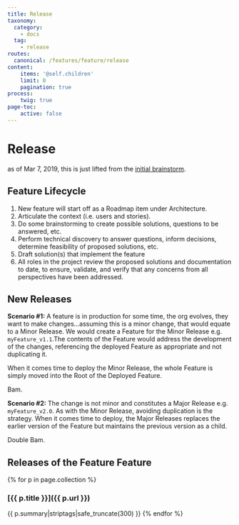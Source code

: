 ```yaml
---
title: Release
taxonomy:
  category: 
    - docs
  tag:
    - release
routes:
  canonical: /features/feature/release
content:
    items: '@self.children'
    limit: 0
    pagination: true
process:
    twig: true
page-toc:
    active: false
---
```

# Release

as of Mar 7, 2019, this is just lifted from the [initial brainstorm](/features/information-architecture/discussion/initial-brainstorm).

## Feature Lifecycle

1. New feature will start off as a Roadmap item under Architecture.
2. Articulate the context (i.e. users and stories).
3. Do some brainstorming to create possible solutions, questions to be answered, etc.
4. Perform technical discovery to answer questions, inform decisions, determine feasibility of proposed solutions, etc.
5. Draft solution(s) that implement the feature
6. All roles in the project review the proposed solutions and documentation to date, to ensure, validate, and verify that any concerns from all perspectives have been addressed. 

## New Releases

**Scenario #1:** A feature is in production for some time, the org evolves, they want to make changes…assuming this is a minor change, that would equate to a Minor Release. We would create a Feature for the Minor Release e.g. `myFeature_v1.1`.The contents of the Feature would address the development of the changes, referencing the deployed Feature as appropriate and not duplicating it.

When it comes time to deploy the Minor Release, the whole Feature is simply moved into the Root of the Deployed Feature. 

Bam.

**Scenario #2:** The change is not minor and constitutes a Major Release e.g. `myFeature_v2.0`. As with the Minor Release, avoiding duplication is the strategy. When it comes time to deploy, the Major Releases replaces the earlier version of the Feature but maintains the previous version as a child.

Double Bam.

## Releases of the Feature Feature

{% for p in page.collection %}

### [{{ p.title }}]({{ p.url }})
{{ p.summary|striptags|safe_truncate(300) }}
{% endfor %}